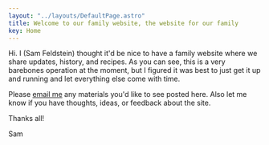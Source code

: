 ```yaml
---
layout: "../layouts/DefaultPage.astro"
title: Welcome to our family website, the website for our family
key: Home
---
```


Hi. I (Sam Feldstein) thought it'd be nice to have a family website where we share updates, history, and recipes. As you can see, this is a very barebones operation at the moment, but I figured it was best to just get it up and running and let everything else come with time.

Please [email me](mailto:sam@samfeldstein.xyz) any materials you'd like to see posted here. Also let me know if you have thoughts, ideas, or feedback about the site.

Thanks all!

Sam
